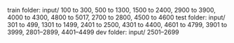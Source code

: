 train folder: input/ 100 to 300, 500 to 1300, 1500 to 2400, 2900 to 3900, 4000 to 4300, 4800 to 5017, 2700 to 2800, 4500 to 4600
test folder: input/ 301 to 499, 1301 to 1499, 2401 to 2500, 4301 to 4400, 4601 to 4799, 3901 to 3999, 2801–2899, 4401–4499
dev folder: input/ 2501–2699
